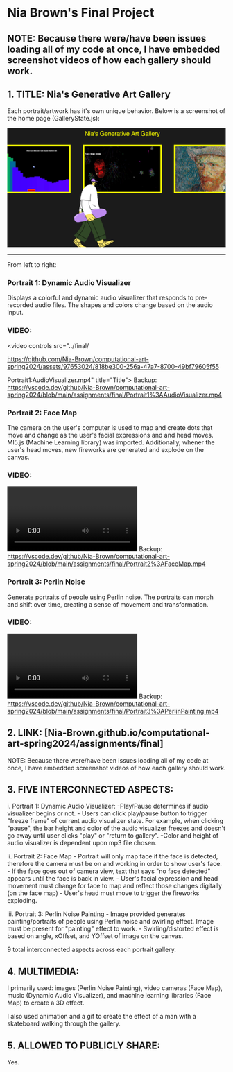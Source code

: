# Nia Brown's Final Project

## **NOTE: Because there were/have been issues loading all of my code at once, I have embedded screenshot videos of how each gallery should work.**


## 1. TITLE: Nia's Generative Art Gallery

Each portrait/artwork has it's own unique behavior. Below is a screenshot of the home page (GalleryState.js):

![Gallery Home Page](<images/Gallery Home Page.png>)

-------------------------------------
From left to right:

### Portrait 1:  Dynamic Audio Visualizer

Displays a colorful and dynamic audio visualizer that responds to pre-recorded audio files. The shapes and colors  change based on the audio input. 

### VIDEO:
<video controls src="../final/

https://github.com/Nia-Brown/computational-art-spring2024/assets/97653024/818be300-256a-47a7-8700-49bf79605f55

Portrait1:AudioVisualizer.mp4" title="Title"></video>
Backup:
https://vscode.dev/github/Nia-Brown/computational-art-spring2024/blob/main/assignments/final/Portrait1%3AAudioVisualizer.mp4

### Portrait 2: Face Map

The camera on the user's computer is used to map and create dots that move and change as the user's facial expressions and and head moves. Ml5.js (Machine Learning library) was imported. Additionally, whener the user's head moves, new fireworks are generated and explode on the canvas.

### VIDEO:
<video controls src="../final/Portrait2:FaceMap.mp4" title="Title"></video>
Backup:
https://vscode.dev/github/Nia-Brown/computational-art-spring2024/blob/main/assignments/final/Portrait2%3AFaceMap.mp4

### Portrait 3: Perlin Noise

Generate portraits of people using Perlin noise. The portraits can morph and shift over time, creating a sense of movement and transformation. 

### VIDEO: 
<video controls src="../final/Portrait3:PerlinPainting.mp4" title="Title"></video>
Backup:
https://vscode.dev/github/Nia-Brown/computational-art-spring2024/blob/main/assignments/final/Portrait3%3APerlinPainting.mp4

## 2. LINK: [Nia-Brown.github.io/computational-art-spring2024/assignments/final]
<!-- drag and click shift to drop videos, images into readMe.md -->

NOTE: Because there were/have been issues loading all of my code at once, I have embedded screenshot videos of how each gallery should work.

## 3. FIVE INTERCONNECTED ASPECTS:

i. Portrait 1:  Dynamic Audio Visualizer:
    -Play/Pause determines if audio visualizer begins or not.
    - Users can click play/pause button to trigger "freeze frame" of current audio visualizer state. For example, when clicking "pause", the bar height and color of the audio visualizer freezes and doesn't go away until user clicks "play" or "return to gallery".
    -Color and height of audio visualizer is dependent upon mp3 file chosen.

ii. Portrait 2: Face Map
    - Portrait will only map face if the face is detected, therefore the camera must be on and working in order to show user's face.
    - If the face goes out of camera view, text that says "no face detected" appears until the face is back in view.
    - User's facial expression and head movement must change for face to map and reflect those changes digitally (on the face map)
    - User's head must move to trigger the fireworks exploding.

iii. Portrait 3: Perlin Noise Painting
    - Image provided generates painting/portraits of people using Perlin noise and swirling effect. Image must be present for "painting" effect to work.
    - Swirling/distorted effect is based on angle, xOffset, and YOffset of image on the canvas.

9 total interconnected aspects across each portrait gallery.


## 4. MULTIMEDIA:

I primarily used: images (Perlin Noise Painting), video cameras (Face Map), music (Dynamic Audio Visualizer), and machine learning libraries (Face Map) to create a 3D effect.

I also used animation and a gif to create the effect of a man with a skateboard walking through the gallery.

## 5. ALLOWED TO PUBLICLY SHARE:

Yes.

